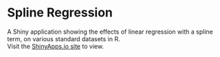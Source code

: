 # Spline Regression
A Shiny application showing the effects of linear regression with a spline term, on various standard datasets in R.  
Visit the [ShinyApps.io site](http://mercret.shinyapps.io/SplineRegression/) to view.
